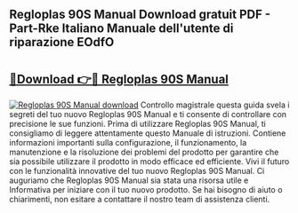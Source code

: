 ## Regloplas 90S Manual Download gratuit PDF - Part-Rke Italiano Manuale dell'utente di riparazione EOdfO

# <h2><a href="http://dffgnl.blite.top/?on=Regloplas+90S+Manual">🔗Download 👉🔴 Regloplas 90S Manual</a></h2>

[![Regloplas 90S Manual download](https://i.imgur.com/lujVjoI.png)](http://dffgnl.blite.top/?on=Regloplas+90S+Manual)
Controllo magistrale questa guida svela i segreti del tuo nuovo Regloplas 90S Manual e ti consente di controllare con precisione le sue funzioni. Prima di utilizzare Regloplas 90S Manual, ti consigliamo di leggere attentamente questo Manuale di istruzioni. Contiene informazioni importanti sulla configurazione, il funzionamento, la manutenzione e la risoluzione dei problemi del prodotto per garantire che sia possibile utilizzare il prodotto in modo efficace ed efficiente. Vivi il futuro con le funzionalità innovative del tuo nuovo Regloplas 90S Manual. Ci auguriamo che Regloplas 90S Manual sia stata una risorsa utile e Informativa per iniziare con il tuo nuovo prodotto. Se hai bisogno di aiuto o chiarimenti, non esitare a contattare il nostro team di assistenza clienti.

